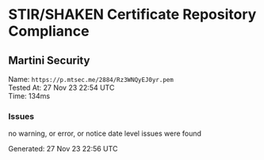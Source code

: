 # STIR/SHAKEN Certificate Repository Compliance

## Martini Security

Name: `https://p.mtsec.me/2884/Rz3WNQyEJ0yr.pem`\
Tested At: 27 Nov 23 22:54 UTC\
Time: 134ms

### Issues

no warning, or error, or notice date level issues were found

Generated: 27 Nov 23 22:56 UTC